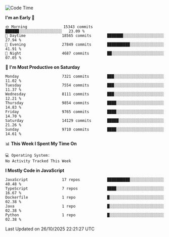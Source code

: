 <!--START_SECTION:waka-->
![Code Time](http://img.shields.io/badge/Code%20Time-3%2C498%20hrs%2059%20mins-blue)

**I'm an Early 🐤** 

```text
🌞 Morning                15343 commits       ██████░░░░░░░░░░░░░░░░░░░   23.09 % 
🌆 Daytime                18565 commits       ███████░░░░░░░░░░░░░░░░░░   27.94 % 
🌃 Evening                27849 commits       ██████████░░░░░░░░░░░░░░░   41.91 % 
🌙 Night                  4687 commits        ██░░░░░░░░░░░░░░░░░░░░░░░   07.05 % 
```
📅 **I'm Most Productive on Saturday** 

```text
Monday                   7321 commits        ███░░░░░░░░░░░░░░░░░░░░░░   11.02 % 
Tuesday                  7554 commits        ███░░░░░░░░░░░░░░░░░░░░░░   11.37 % 
Wednesday                8111 commits        ███░░░░░░░░░░░░░░░░░░░░░░   12.21 % 
Thursday                 9854 commits        ████░░░░░░░░░░░░░░░░░░░░░   14.83 % 
Friday                   9765 commits        ████░░░░░░░░░░░░░░░░░░░░░   14.70 % 
Saturday                 14129 commits       █████░░░░░░░░░░░░░░░░░░░░   21.26 % 
Sunday                   9710 commits        ████░░░░░░░░░░░░░░░░░░░░░   14.61 % 
```


📊 **This Week I Spent My Time On** 

```text
💻 Operating System: 
No Activity Tracked This Week
```

**I Mostly Code in JavaScript** 

```text
JavaScript               17 repos            ██████████░░░░░░░░░░░░░░░   40.48 % 
TypeScript               7 repos             ████░░░░░░░░░░░░░░░░░░░░░   16.67 % 
Dockerfile               1 repo              █░░░░░░░░░░░░░░░░░░░░░░░░   02.38 % 
Java                     1 repo              █░░░░░░░░░░░░░░░░░░░░░░░░   02.38 % 
Python                   1 repo              █░░░░░░░░░░░░░░░░░░░░░░░░   02.38 % 
```




 Last Updated on 26/10/2025 22:21:27 UTC
<!--END_SECTION:waka-->

<!--
**likaiqiang/likaiqiang** is a ✨ _special_ ✨ repository because its `README.md` (this file) appears on your GitHub profile.

Here are some ideas to get you started:

- 🔭 I’m currently working on ...
- 🌱 I’m currently learning ...
- 👯 I’m looking to collaborate on ...
- 🤔 I’m looking for help with ...
- 💬 Ask me about ...
- 📫 How to reach me: ...
- 😄 Pronouns: ...
- ⚡ Fun fact: ...
-->

